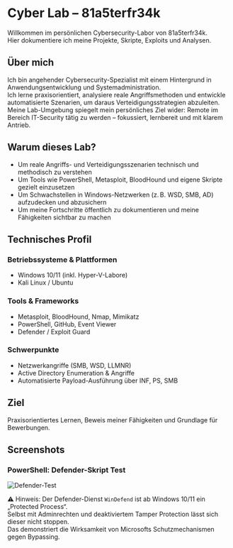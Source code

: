# Cyber Lab – 81a5terfr34k

Willkommen im persönlichen Cybersecurity-Labor von 81a5terfr34k.  
Hier dokumentiere ich meine Projekte, Skripte, Exploits und Analysen.

## Über mich

Ich bin angehender Cybersecurity-Spezialist mit einem Hintergrund in Anwendungsentwicklung und Systemadministration.  
Ich lerne praxisorientiert, analysiere reale Angriffsmethoden und entwickle automatisierte Szenarien, um daraus Verteidigungsstrategien abzuleiten.  
Meine Lab-Umgebung spiegelt mein persönliches Ziel wider: Remote im Bereich IT-Security tätig zu werden – fokussiert, lernbereit und mit klarem Antrieb.

## Warum dieses Lab?

- Um reale Angriffs- und Verteidigungsszenarien technisch und methodisch zu verstehen
- Um Tools wie PowerShell, Metasploit, BloodHound und eigene Skripte gezielt einzusetzen
- Um Schwachstellen in Windows-Netzwerken (z. B. WSD, SMB, AD) aufzudecken und abzusichern
- Um meine Fortschritte öffentlich zu dokumentieren und meine Fähigkeiten sichtbar zu machen

## Technisches Profil

### Betriebssysteme & Plattformen
- Windows 10/11 (inkl. Hyper-V-Labore)
- Kali Linux / Ubuntu

### Tools & Frameworks
- Metasploit, BloodHound, Nmap, Mimikatz
- PowerShell, GitHub, Event Viewer
- Defender / Exploit Guard

### Schwerpunkte
- Netzwerkangriffe (SMB, WSD, LLMNR)
- Active Directory Enumeration & Angriffe
- Automatisierte Payload-Ausführung über INF, PS, SMB

## Ziel

Praxisorientiertes Lernen, Beweis meiner Fähigkeiten und Grundlage für Bewerbungen.

## Screenshots

### PowerShell: Defender-Skript Test

![Defender-Test](Defender_Deaktivieren_scriptausführung_aktivieren.png)

⚠️ Hinweis: Der Defender-Dienst `WinDefend` ist ab Windows 10/11 ein „Protected Process“.  
Selbst mit Adminrechten und deaktiviertem Tamper Protection lässt sich dieser nicht stoppen.  
Das demonstriert die Wirksamkeit von Microsofts Schutzmechanismen gegen Bypassing.

